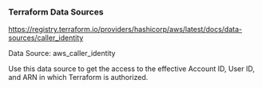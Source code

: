 ### Terraform Data Sources

https://registry.terraform.io/providers/hashicorp/aws/latest/docs/data-sources/caller_identity

Data Source: aws_caller_identity

Use this data source to get the access to the effective Account ID, User ID, and ARN in which Terraform is authorized.


